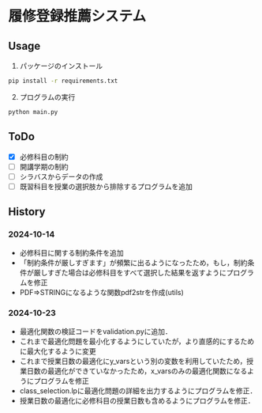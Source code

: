 # 履修登録推薦システム
## Usage
1. パッケージのインストール
```bash
pip install -r requirements.txt
```
2. プログラムの実行
```bash
python main.py
```

## ToDo
- [x] 必修科目の制約
- [ ] 開講学期の制約
- [ ] シラバスからデータの作成
- [ ] 既習科目を授業の選択肢から排除するプログラムを追加

## History
### 2024-10-14
- 必修科目に関する制約条件を追加
- 「制約条件が厳しすぎます」が頻繁に出るようになったため，もし，制約条件が厳しすぎた場合は必修科目をすべて選択した結果を返すようにプログラムを修正
- PDF=>STRINGになるような関数pdf2strを作成(utils)

### 2024-10-23
- 最適化関数の検証コードをvalidation.pyに追加．
- これまで最適化問題を最小化するようにしていたが，より直感的にするために最大化するように変更
- これまで授業日数の最適化にy_varsという別の変数を利用していたため，授業日数の最適化ができていなかったため，x_varsのみの最適化関数になるようにプログラムを修正
- class_selection.lpに最適化問題の詳細を出力するようにプログラムを修正．
- 授業日数の最適化に必修科目の授業日数も含めるようにプログラムを修正．